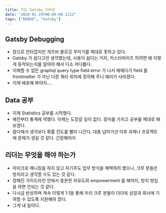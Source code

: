 ```yaml
---
title: TIL Gatsby 디버깅
date: "2020-01-29T00:00:00.121Z"
tags: ["DEBUG", "Gatsby"]
---
```


## Gatsby Debugging

- 참으로 안타깝지만 개츠비 블로깅 꾸미기를 제대로 못하고 있다.
- Gatsby 가 쉽다고만 생각했는데, 사용이 쉽다는 거지, 커스터마이즈 하려면 왜 이렇게 동작되는지를 알아야 해서 다소 까다롭다.
- 이해할 수 없든 graphql query type field error 가 나서 헤매다가 field 를 frontmatter 가 아닌 다른 쿼리 위치에 정의해 주니 에러가 사라졌다.
- 이제 배포해 봐야지....

## Data 공부

- 이제 Statistics 공부를 시작했다.
- 예전부터 통계에 약했다. 이제는 도망갈 길이 없다. 흥미를 가지고 공부를 제대로 해 보겠다.
- 람다에서 생각보다 확률 진도를 빨리 나간다. 대충 넘어가선 이후 과제나 프로젝트에 문제가 생길 것 같다. 긴장해야지

## 리더는 무엇을 해야 하는가

- 마이크로 매니징을 하지 않고 자기주도 업무 방식을 채택하려 했으나, 크루 분들은 방치라고 생각할 수도 있는 것 같다.
- 정해진 가이드라인 안에서 충분한 자유도와 empowerment 를 해야지, 방치 방임을 하면 안되는 것 같다.
- 다시금 반성하며 계속 이렇게 1:1을 통해 우리 크루 분들이 더더욱 성장과 회사에 기여할 수 있도록 지원해야 겠다.
- 그게 내 일이다.
